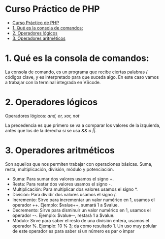 # Curso Práctico de PHP
- [Curso Práctico de PHP](#curso-práctico-de-php)
- [1. Qué es la consola de comandos:](#1-qué-es-la-consola-de-comandos)
- [2. Operadores lógicos](#2-operadores-lógicos)
- [3. Operadores aritméticos](#3-operadores-aritméticos)
  

# 1. Qué es la consola de comandos:
La consola de comando, es un programa que recibe ciertas palabras / códigos clave, y es interpretado para que suceda algo.
En este caso vamos a trabajar con la terminal integrada en VScode.

# 2. Operadores lógicos
Operadores lógicos: *and, or, xor, not*

La precedencia es que primero se va a comparar los valores de la izquierda, antes que los de la derecha si se usa *&& o ||*.

# 3. Operadores aritméticos
Son aquellos que nos permiten trabajar con operaciones básicas. Suma, resta, multiplicación, división, módulo y potenciación.

+ Suma: Para sumar dos valores usamos el signo +.
+ Resta: Para restar dos valores usamos el signo -.
+ Multiplicación: Para multiplicar dos valores usamos el signo *.
+ División: Para dividir dos valores usamos el signo /.
+ Incremento: Sirve para incrementar un valor numérico en 1, usamos el operador ++. Ejemplo: $value++, sumará 1 a $value.
+ Decremento: Sirve para disminuir un valor numérico en 1, usamos el operador --. Ejemplo: $value--, restará 1 a $value.
+ Módulo: Sirve para saber el resto de una división entera, usamos el operador %. Ejemplo: 10 % 3; da como resultado 1. Un uso muy polular de este operador es para saber si un número es par o impar